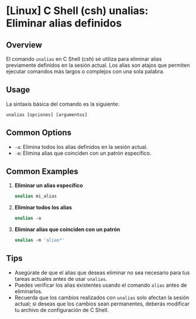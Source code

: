 # [Linux] C Shell (csh) unalias: Eliminar alias definidos

## Overview
El comando `unalias` en C Shell (csh) se utiliza para eliminar alias previamente definidos en la sesión actual. Los alias son atajos que permiten ejecutar comandos más largos o complejos con una sola palabra.

## Usage
La sintaxis básica del comando es la siguiente:

```
unalias [opciones] [argumentos]
```

## Common Options
- `-a`: Elimina todos los alias definidos en la sesión actual.
- `-m`: Elimina alias que coinciden con un patrón específico.

## Common Examples

1. **Eliminar un alias específico**
   ```csh
   unalias mi_alias
   ```

2. **Eliminar todos los alias**
   ```csh
   unalias -a
   ```

3. **Eliminar alias que coinciden con un patrón**
   ```csh
   unalias -m 'alias*'
   ```

## Tips
- Asegúrate de que el alias que deseas eliminar no sea necesario para tus tareas actuales antes de usar `unalias`.
- Puedes verificar los alias existentes usando el comando `alias` antes de eliminarlos.
- Recuerda que los cambios realizados con `unalias` solo afectan la sesión actual; si deseas que los cambios sean permanentes, deberás modificar tu archivo de configuración de C Shell.